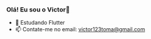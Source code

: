 ### Olá! Eu sou o Victor👋




- 🌱 Estudando Flutter
- 📫 Contate-me no email: victor123toma@gmail.com
